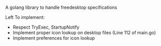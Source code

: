 A golang library to handle freedesktop specifications

Left To implement:
* Respect TryExec, StartupNotify
* Implement proper icon lookup on desktop files (Line 112 of main.go)
* Implement preferences for icon lookup

